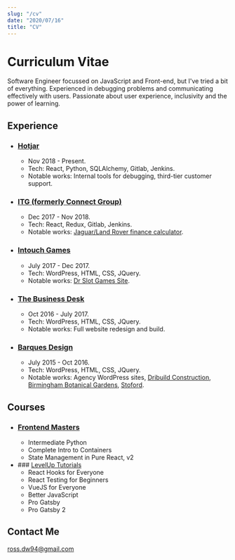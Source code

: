 ```yaml
---
slug: "/cv"
date: "2020/07/16"
title: "CV"
---
```

# Curriculum Vitae

Software Engineer focussed on JavaScript and Front-end, but I've tried a bit of everything. Experienced in debugging problems and communicating effectively with users. Passionate about user experience, inclusivity and the power of learning.

## Experience

* ### [Hotjar](https://www.hotjar.com)
  - Nov 2018 - Present.
  - Tech: React, Python, SQLAlchemy, Gitlab, Jenkins.
  - Notable works: Internal tools for debugging, third-tier customer support.

* ### [ITG (formerly Connect Group)](https://www.itg.co.uk/)
  - Dec 2017 - Nov 2018.
  - Tech: React, Redux, Gitlab, Jenkins.
  - Notable works: [Jaguar/Land Rover finance calculator](https://www.landrover.co.uk/offers-and-finance/finance-calculator.html#/models).

* ### [Intouch Games](https://www.intouchgames.co.uk/)
  - July 2017 - Dec 2017.
  - Tech: WordPress, HTML, CSS, JQuery.
  - Notable works: [Dr Slot Games Site](https://www.drslot.co.uk).


* ### [The Business Desk](https://www.thebusinessdesk.com/)
  - Oct 2016 - July 2017.
  - Tech: WordPress, HTML, CSS, JQuery.
  - Notable works: Full website redesign and build.

* ### [Barques Design](https://www.barques.co.uk/)
  - July 2015 - Oct 2016.
  - Tech: WordPress, HTML, CSS, JQuery.
  - Notable works: Agency WordPress sites, [Dribuild Construction](https://dribuild.barquestest.uk/), [Birmingham Botanical Gardens](https://www.birminghambotanicalgardens.org.uk/), [Stoford](https://www.stoford.com/).

## Courses

* ### [Frontend Masters](https://frontendmasters.com/)
  - Intermediate Python
  - Complete Intro to Containers
  - State Management in Pure React, v2
* ### [LevelUp Tutorials](https://www.leveluptutorials.com/)
  - React Hooks for Everyone
  - React Testing for Beginners
  - VueJS for Everyone
  - Better JavaScript
  - Pro Gatsby
  - Pro Gatsby 2  

## Contact Me
ross.dw94@gmail.com